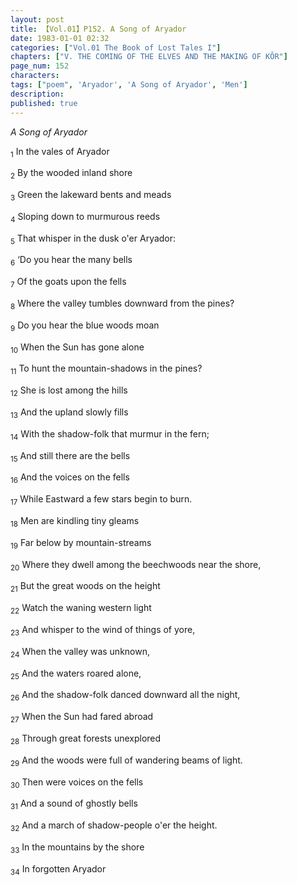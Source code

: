 ```yaml
---
layout: post
title: 【Vol.01】P152. A Song of Aryador
date: 1983-01-01 02:32
categories: ["Vol.01 The Book of Lost Tales I"]
chapters: ["V. THE COMING OF THE ELVES AND THE MAKING OF KÔR"]
page_num: 152
characters: 
tags: ["poem", 'Aryador', 'A Song of Aryador', 'Men']
description: 
published: true
---
```


<I>A Song of Aryador</I>

<SUB>1</SUB> In the vales of Aryador

<SUB>2</SUB> By the wooded inland shore

<SUB>3</SUB> Green the lakeward bents and meads

<SUB>4</SUB> Sloping down to murmurous reeds

<SUB>5</SUB> That whisper in the dusk o'er Aryador:

<SUB>6</SUB> ‘Do you hear the many bells

<SUB>7</SUB> Of the goats upon the fells

<SUB>8</SUB> Where the valley tumbles downward from the pines?

<SUB>9</SUB> Do you hear the blue woods moan

<SUB>10</SUB> When the Sun has gone alone

<SUB>11</SUB> To hunt the mountain-shadows in the pines?

<SUB>12</SUB> She is lost among the hills

<SUB>13</SUB> And the upland slowly fills

<SUB>14</SUB> With the shadow-folk that murmur in the fern;

<SUB>15</SUB> And still there are the bells

<SUB>16</SUB> And the voices on the fells 

<SUB>17</SUB> While Eastward a few stars begin to burn.

<SUB>18</SUB> Men are kindling tiny gleams

<SUB>19</SUB> Far below by mountain-streams 

<SUB>20</SUB> Where they dwell among the beechwoods near the shore,

<SUB>21</SUB> But the great woods on the height

<SUB>22</SUB> Watch the waning western light 

<SUB>23</SUB> And whisper to the wind of things of yore,

<SUB>24</SUB> When the valley was unknown,

<SUB>25</SUB> And the waters roared alone,

<SUB>26</SUB> And the shadow-folk danced downward all the night,

<SUB>27</SUB> When the Sun had fared abroad

<SUB>28</SUB> Through great forests unexplored

<SUB>29</SUB> And the woods were full of wandering beams of light.

<SUB>30</SUB> Then were voices on the fells

<SUB>31</SUB> And a sound of ghostly bells

<SUB>32</SUB> And a march of shadow-people o'er the height.

<SUB>33</SUB> In the mountains by the shore

<SUB>34</SUB> In forgotten Aryador


